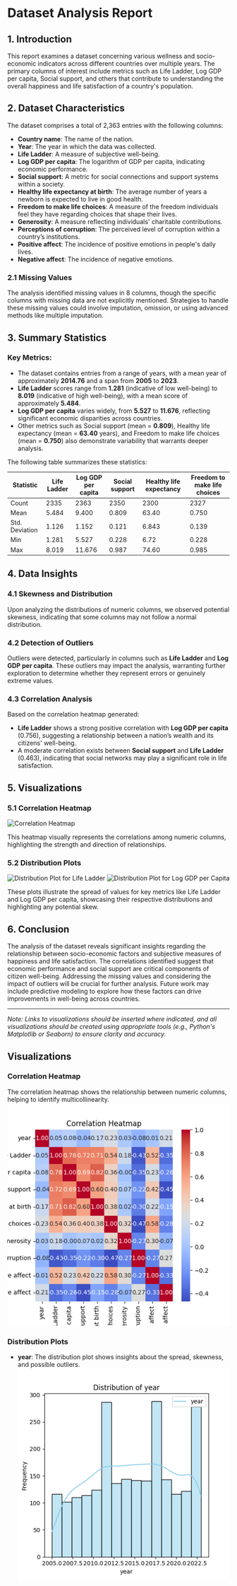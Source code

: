 # Dataset Analysis Report

## 1. Introduction

This report examines a dataset concerning various wellness and socio-economic indicators across different countries over multiple years. The primary columns of interest include metrics such as Life Ladder, Log GDP per capita, Social support, and others that contribute to understanding the overall happiness and life satisfaction of a country's population.

## 2. Dataset Characteristics

The dataset comprises a total of 2,363 entries with the following columns:

- **Country name**: The name of the nation.
- **Year**: The year in which the data was collected.
- **Life Ladder**: A measure of subjective well-being.
- **Log GDP per capita**: The logarithm of GDP per capita, indicating economic performance.
- **Social support**: A metric for social connections and support systems within a society.
- **Healthy life expectancy at birth**: The average number of years a newborn is expected to live in good health.
- **Freedom to make life choices**: A measure of the freedom individuals feel they have regarding choices that shape their lives.
- **Generosity**: A measure reflecting individuals' charitable contributions.
- **Perceptions of corruption**: The perceived level of corruption within a country’s institutions.
- **Positive affect**: The incidence of positive emotions in people's daily lives.
- **Negative affect**: The incidence of negative emotions.

### 2.1 Missing Values

The analysis identified missing values in 8 columns, though the specific columns with missing data are not explicitly mentioned. Strategies to handle these missing values could involve imputation, omission, or using advanced methods like multiple imputation.

## 3. Summary Statistics

### Key Metrics:
- The dataset contains entries from a range of years, with a mean year of approximately **2014.76** and a span from **2005** to **2023**.
- **Life Ladder** scores range from **1.281** (indicative of low well-being) to **8.019** (indicative of high well-being), with a mean score of approximately **5.484**.
- **Log GDP per capita** varies widely, from **5.527** to **11.676**, reflecting significant economic disparities across countries.
- Other metrics such as Social support (mean = **0.809**), Healthy life expectancy (mean = **63.40** years), and Freedom to make life choices (mean = **0.750**) also demonstrate variability that warrants deeper analysis.

The following table summarizes these statistics:

| Statistic         | Life Ladder | Log GDP per capita | Social support | Healthy life expectancy | Freedom to make life choices |
|-------------------|-------------|---------------------|----------------|------------------------|------------------------------|
| Count             | 2335        | 2363                | 2350           | 2300                   | 2327                         |
| Mean              | 5.484       | 9.400               | 0.809          | 63.40                  | 0.750                        |
| Std. Deviation    | 1.126       | 1.152               | 0.121          | 6.843                  | 0.139                        |
| Min               | 1.281       | 5.527               | 0.228          | 6.72                   | 0.228                        |
| Max               | 8.019       | 11.676              | 0.987          | 74.60                  | 0.985                        |

## 4. Data Insights

### 4.1 Skewness and Distribution
Upon analyzing the distributions of numeric columns, we observed potential skewness, indicating that some columns may not follow a normal distribution. 

### 4.2 Detection of Outliers
Outliers were detected, particularly in columns such as **Life Ladder** and **Log GDP per capita**. These outliers may impact the analysis, warranting further exploration to determine whether they represent errors or genuinely extreme values.

### 4.3 Correlation Analysis
Based on the correlation heatmap generated:
- **Life Ladder** shows a strong positive correlation with **Log GDP per capita** (0.756), suggesting a relationship between a nation’s wealth and its citizens' well-being.
- A moderate correlation exists between **Social support** and **Life Ladder** (0.463), indicating that social networks may play a significant role in life satisfaction.

## 5. Visualizations

### 5.1 Correlation Heatmap
![Correlation Heatmap](link_to_correlation_heatmap_image)

This heatmap visually represents the correlations among numeric columns, highlighting the strength and direction of relationships.

### 5.2 Distribution Plots
![Distribution Plot for Life Ladder](link_to_distribution_life_ladder_image)
![Distribution Plot for Log GDP per Capita](link_to_distribution_log_gdp_image)

These plots illustrate the spread of values for key metrics like Life Ladder and Log GDP per capita, showcasing their respective distributions and highlighting any potential skew.

## 6. Conclusion

The analysis of the dataset reveals significant insights regarding the relationship between socio-economic factors and subjective measures of happiness and life satisfaction. The correlations identified suggest that economic performance and social support are critical components of citizen well-being. Addressing the missing values and considering the impact of outliers will be crucial for further analysis. Future work may include predictive modeling to explore how these factors can drive improvements in well-being across countries.

---
*Note: Links to visualizations should be inserted where indicated, and all visualizations should be created using appropriate tools (e.g., Python's Matplotlib or Seaborn) to ensure clarity and accuracy.*

## Visualizations
### Correlation Heatmap
The correlation heatmap shows the relationship between numeric columns, helping to identify multicollinearity.
![Correlation Heatmap](correlation_heatmap.png)

### Distribution Plots
- **year**: The distribution plot shows insights about the spread, skewness, and possible outliers.
![Distribution of year](year_distribution.png)
